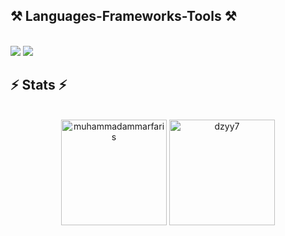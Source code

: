 <h2 align="left">⚒️ Languages-Frameworks-Tools ⚒️</h2>
<br/>
<div align="left">
    <img src="https://skillicons.dev/icons?i=github,flutter,dart,css,java,github,figma,sqlite,cs" />
    <img src="https://skillicons.dev/icons?i=vscode,unity,laravel" /><br>
</div>


<h2 align="left">⚡ Stats ⚡</h2>
<br>
<div align="center">
    <img height="169em" src="https://github-readme-streak-stats.herokuapp.com/?user=dzyy7&&theme=tokyonight" alt="muhammadammarfaris"/>
  <img height="169em" src="https://github-readme-stats.vercel.app/api?username=dzyy7&show_icons=true&rank_icon=github&locale=en&layout=compact&theme=tokyonight" alt="dzyy7"/>
  
  <br/>
  
</div>
